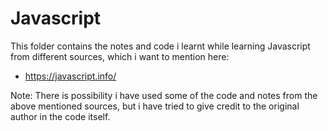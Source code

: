 # Javascript

This folder contains the notes and code i learnt while learning Javascript from different sources, which i want to mention here:

- https://javascript.info/



Note: There is possibility i have used some of the code and notes from the above mentioned sources, but i have tried to give credit to the original author in the code itself.